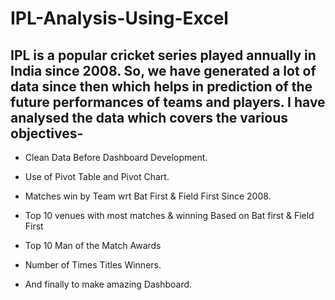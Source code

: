 # ****IPL-Analysis-Using-Excel****

## IPL is a popular cricket series played annually in India since 2008. So, we have generated a lot of data since then which helps in prediction of the future performances of teams and players. I have analysed the data which covers the various objectives-

* Clean Data Before Dashboard Development.

* Use of Pivot Table and Pivot Chart.

* Matches win by Team wrt Bat First & Field First Since 2008.

* Top 10 venues with most matches & winning Based on Bat first & Field First

* Top 10 Man of the Match Awards

* Number of Times Titles Winners.

* And finally to make amazing Dashboard.









